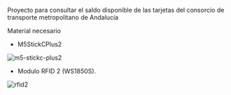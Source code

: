 Proyecto para consultar el saldo disponible de las tarjetas del consorcio de transporte metropolitano de Andalucía

Material necesario
- M5StickCPlus2
  
![m5-stickc-plus2](https://github.com/user-attachments/assets/1e3e3a58-5950-4bdf-8952-c6b2d054d564)


- Modulo RFID 2 (WS1850S).

![rfid2](https://github.com/user-attachments/assets/4a82c8d0-69de-49cc-98a7-dffb5bd3e9ea)

